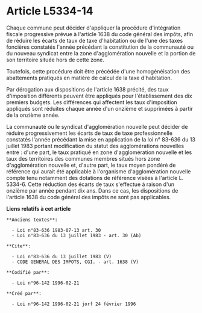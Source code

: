 # Article L5334-14

Chaque commune peut décider d'appliquer la procédure d'intégration fiscale progressive prévue à l'article 1638 du code
général des impôts, afin de réduire les écarts de taux de taxe d'habitation ou de l'une des taxes foncières constatés l'année
précédant la constitution de la communauté ou du nouveau syndicat entre la zone d'agglomération nouvelle et la portion de son
territoire située hors de cette zone. 

Toutefois, cette procédure doit être précédée d'une homogénéisation des abattements pratiqués en matière de calcul de la taxe
d'habitation. 

Par dérogation aux dispositions de l'article 1638 précité, des taux d'imposition différents peuvent être appliqués pour
l'établissement des dix premiers budgets. Les différences qui affectent les taux d'imposition appliqués sont réduites chaque
année d'un onzième et supprimées à partir de la onzième année. 

La communauté ou le syndicat d'agglomération nouvelle peut décider de réduire progressivement les écarts de taux de taxe
professionnelle constatés l'année précédant la mise en application de la loi n° 83-636 du 13 juillet 1983 portant
modification du statut des agglomérations nouvelles entre : d'une part, le taux pratiqué en zone d'agglomération nouvelle et
les taux des territoires des communes membres situés hors zone d'agglomération nouvelle et, d'autre part, le taux moyen
pondéré de référence qui aurait été applicable à l'organisme d'agglomération nouvelle compte tenu notamment des dotations de
référence visées à l'article L. 5334-6. Cette réduction des écarts de taux s'effectue à raison d'un onzième par année pendant
dix ans. Dans ce cas, les dispositions de l'article 1638 du code général des impôts ne sont pas applicables.

**Liens relatifs à cet article**

	**Anciens textes**:

	  - Loi n°83-636 1983-07-13 art. 30
	  - Loi n°83-636 du 13 juillet 1983 - art. 30 (Ab)

	**Cite**:

	  - Loi n°83-636 du 13 juillet 1983 (V)
	  - CODE GENERAL DES IMPOTS, CGI. - art. 1638 (V)

	**Codifié par**:

	  - Loi n°96-142 1996-02-21

	**Créé par**:

	  - Loi n°96-142 1996-02-21 jorf 24 février 1996
